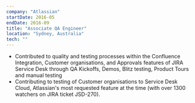 ```yaml
---
company: "Atlassian"
startDate: 2016-05
endDate: 2016-09
title: "Associate QA Engineer"
location: "Sydney, Australia"
tech: ""
---
```

- Contributed to quality and testing processes within the Confluence Integration, Customer organisations, and Approvals features of JIRA Service Desk through QA Kickoffs, Demos, Blitz testing, Product Tours and manual testing
- Contributing to testing of Customer organisations to Service Desk Cloud, Atlassian's most requested feature at the time (with over 1300 watchers on JIRA ticket JSD-270).